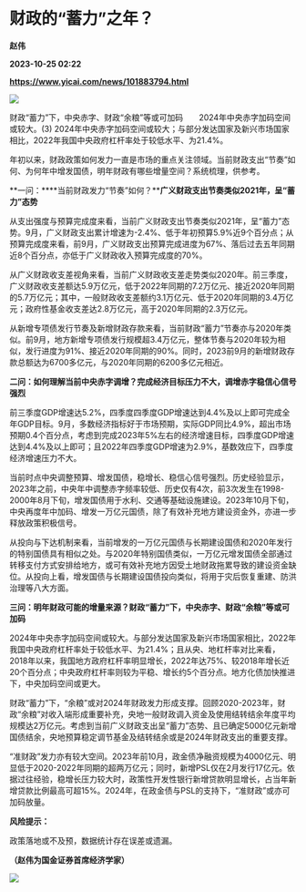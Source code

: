 # 财政的“蓄力”之年？
**赵伟**

**2023-10-25 02:22**

**https://www.yicai.com/news/101883794.html**

![](https://imgcdn.yicai.com/uppics/slides/2023/10/8745cc077972fdab1c8f1669e5732666.jpg)

财政“蓄力”下，中央赤字、财政“余粮”等或可加码　　2024年中央赤字加码空间或较大。(3) 2024年中央赤字加码空间或较大；与部分发达国家及新兴市场国家相比，2022年我国中央政府杠杆率处于较低水平、为21.4%。

年初以来，财政政策如何发力一直是市场的重点关注领域。当前财政支出“节奏”如何、为何年中增发国债，明年财政有哪些增量空间？系统梳理，供参考。

**一问：****当前财政发力“节奏”如何？****广义财政支出节奏类似2021年，呈“蓄力”态势**

从支出强度与预算完成度来看，当前广义财政支出节奏类似2021年，呈“蓄力”态势。9月，广义财政支出累计增速为-2.4%、低于年初预算5.9%近9个百分点；从预算完成度来看，前9月，广义财政支出预算完成进度为67%、落后过去五年同期近8个百分点，亦低于广义财政收入预算完成度的70%。

从广义财政收支差视角来看，当前广义财政收支差走势类似2020年。前三季度，广义财政收支差额达5.9万亿元，低于2022年同期的7.2万亿元、接近2020年同期的5.7万亿元；其中，一般财政收支差额约3.1万亿元、低于2020年同期的3.4万亿元；政府性基金收支差达2.8万亿元，高于2020年同期的2.3万亿元。

从新增专项债发行节奏及新增财政存款来看，当前财政“蓄力”节奏亦与2020年类似。前9月，地方新增专项债发行规模超3.4万亿元，整体节奏与2020年较为相似，发行进度为91%、接近2020年同期的90%。同时，2023前9月的新增财政存款总额达为6700多亿元，与2020年同期的6200多亿元相近。

**二问：如何理解当前中央赤字调增？完成经济目标压力不大，调增赤字稳信心信号强烈**

前三季度GDP增速达5.2%，四季度四季度GDP增速达到4.4%及以上即可完成全年GDP目标。9月，多数经济指标好于市场预期，实际GDP同比4.9%，超出市场预期0.4个百分点，考虑到完成2023年5%左右的经济增速目标，四季度GDP增速达到4.4%及以上即可；且2022年四季度GDP增速为2.9%，基数效应下，四季度经济增速压力不大。

当前时点中央调整预算、增发国债，稳增长、稳信心信号强烈。历史经验显示，2023年之前，中央年中调整赤字频率较低、历史仅有4次，前3次发生在1998-2000年8月下旬，增发国债用于水利、交通等基础设施建设。2023年10月下旬，中央再度年中加码、增发一万亿元国债，除了有效补充地方建设资金外，亦进一步释放政策积极信号。

从投向与下达机制来看，当前增发的一万亿元国债与长期建设国债和2020年发行的特别国债具有相似之处。与2020年特别国债类似，一万亿元增发国债全部通过转移支付方式安排给地方，或可有效补充地方因受土地财政拖累导致的建设资金缺位。从投向上看，增发国债与长期建设国债投向类似，将用于灾后恢复重建、防洪治理等八大方面。

**三问：明年财政可能的增量来源？财政“蓄力”下，中央赤字、财政“余粮”等或可加码**

2024年中央赤字加码空间或较大。与部分发达国家及新兴市场国家相比，2022年我国中央政府杠杆率处于较低水平、为21.4%；且从央、地杠杆率对比来看，2018年以来，我国地方政府杠杆率明显增长，2022年达75%、较2018年增长近20个百分点；中央政府杠杆率则较为平稳、增长约5个百分点。地方化债加快推进下，中央加码空间或更大。

财政“蓄力”下，“余粮”或对2024年财政发力形成支撑。回顾2020-2023年，财政“余粮”对收入端形成重要补充，央地一般财政调入资金及使用结转结余年度平均规模达2万亿元。考虑到当前广义财政支出呈“蓄力”态势、且已确定5000亿元新增国债结余，央地预算稳定调节基金及结转结余或是2024年财政支出的重要支撑。

“准财政”发力亦有较大空间。2023年前10月，政金债净融资规模为4000亿元、明显低于2020-2022年同期的超两万亿元；同时，新增PSL仅在2月发行17亿元。依据过往经验，稳增长压力较大时，政策性开发性银行新增贷款明显增长，占当年新增贷款比例最高可超15%。2024年，在政金债与PSL的支持下，“准财政”或亦可加码放量。

**风险提示：**

政策落地或不及预，数据统计存在误差或遗漏。

**（赵伟为国金证券首席经济学家）**

**![](https://imgcdn.yicai.com/uppics/images/2023/10/8152103337aa66f4877bf741f86565d9.jpg)**
